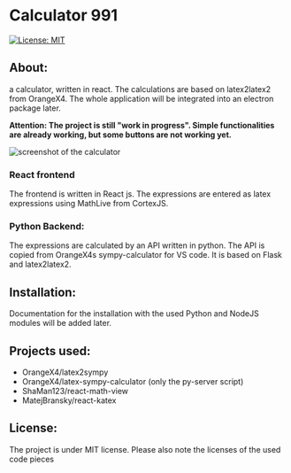 # Calculator 991
[![License: MIT](https://img.shields.io/badge/License-MIT-yellow.svg)](https://opensource.org/licenses/MIT) 


## About:
a calculator, written in react. The calculations are based on latex2latex2 from OrangeX4. 
The whole application will be integrated into an electron package later.

**Attention: The project is still "work in progress". Simple functionalities are already working, but some buttons are not working yet.**

![screenshot of the calculator](https://github.com/spmaxsp/calculator-991/screenshot.jpeg?raw=true)

### React frontend
The frontend is written in React js. The expressions are entered as latex expressions using MathLive from CortexJS.

### Python Backend:
The expressions are calculated by an API written in python. The API is copied from OrangeX4s sympy-calculator for VS code. It is based on Flask and latex2latex2.

## Installation:
Documentation for the installation with the used Python and NodeJS modules will be added later.

## Projects used:
 - OrangeX4/latex2sympy
 - OrangeX4/latex-sympy-calculator (only the py-server script)
 - ShaMan123/react-math-view
 - MatejBransky/react-katex

## License:
The project is under MIT license. Please also note the licenses of the used code pieces
